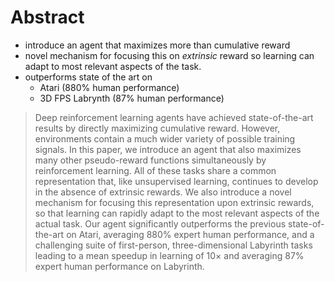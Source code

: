 
# Abstract

*   introduce an agent that maximizes more than cumulative reward
*   novel mechanism for focusing this on _extrinsic_ reward so learning can
	adapt to most relevant aspects of the task.
*   outperforms state of the art on
	*   Atari (880% human performance)
	*   3D FPS Labrynth (87% human performance)

> Deep reinforcement learning agents have achieved state-of-the-art results by
directly maximizing cumulative reward. However, environments contain a much
wider variety of possible training signals. In this paper, we introduce an
agent that also maximizes many other pseudo-reward functions simultaneously by
reinforcement learning. All of these tasks share a common representation that,
like unsupervised learning, continues to develop in the absence of extrinsic
rewards. We also introduce a novel mechanism for focusing this representation
upon extrinsic rewards, so that learning can rapidly adapt to the most
relevant aspects of the actual task. Our agent significantly outperforms the
previous state-of-the-art on Atari, averaging 880% expert human performance,
and a challenging suite of first-person, three-dimensional Labyrinth tasks
leading to a mean speedup in learning of 10× and averaging 87% expert human
performance on Labyrinth.
